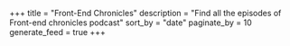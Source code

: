 +++
title = "Front-End Chronicles"
description = "Find all the episodes of Front-end chronicles podcast"
sort_by = "date"
paginate_by = 10
generate_feed = true
+++
